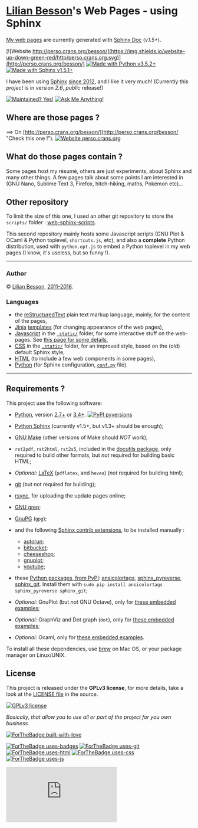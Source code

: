 # [Lilian Besson](https://bitbucket.org/lbesson/)'s Web Pages - using Sphinx
[My web pages](http://perso.crans.org/besson/) are currently generated with [Sphinx Doc](http://sphinx-doc.org) (v*1.5+*).

[![Website http://perso.crans.org/besson/](https://img.shields.io/website-up-down-green-red/http/perso.crans.org.svg)](http://perso.crans.org/besson/)
[![Made with Python v3.5.2+](https://img.shields.io/badge/Made%20with-Python-1f425f.svg)](https://www.python.org/)
[![Made with Sphinx v1.5.1+](https://img.shields.io/badge/Made%20with-sphinx-1f425f.svg)](http://sphinx-doc.org/)

I have been using [Sphinx](http://sphinx-doc.org) [since 2012](https://bitbucket.org/lbesson/web-sphinx/commits/b3a0205a3f2fe288f91e9bceb9f1ac6f6335bce3), and I like it very much!
(Currently this *project* is in version *2.6*, *public* release!)

[![Maintained? Yes!](https://img.shields.io/badge/Maintained%3F-yes-green.svg)](https://bitbucket.org/lbesson/web-sphinx/commits/)
[![Ask Me Anything!](https://img.shields.io/badge/Ask%20me-anything-1abc9c.svg)](https://bitbucket.org/lbesson/ama)

## Where are those pages ?
==> On [http://perso.crans.org/besson/](<http://perso.crans.org/besson/> "Check this one !").   [![Website perso.crans.org](https://img.shields.io/website-up-down-green-red/http/perso.crans.org.svg)](http://perso.crans.org/)

## What do those pages contain ?
Some pages host my résumé, others are just experiments, about Sphinx and many other things.
A few pages talk about some points I am interested in (GNU Nano, Sublime Text 3, Firefox, hitch-hiking, maths, Pokémon etc)...

## Other repository
To limit the size of this one, I used an other git repository to store the `scripts/` folder : [web-sphinx-scripts](<https://bitbucket.org/lbesson/web-sphinx-scripts/> "Hehe").

This second repository mainly hosts some Javascript scripts
(GNU Plot & OCaml & Python toplevel, `shortcuts.js`, etc),
and also a **complete** Python distribution, used with `python.opt.js` to embed a Python toplevel in my web pages (I know, it's useless, but so funny !).

----

### Author
© [Lilian Besson](http://perso.crans.org/besson/), [2011-2016](https://bitbucket.org/lbesson/web-sphinx/commits/).

### Languages
 * the [reStructuredText](http://docutils.sourceforge.net/rst.html) plain text markup language, mainly, for the content of the pages,
 * [Jinja](http://sphinx-doc.org/templating.html#jinja-sphinx-templating-primer) [templates](.templates/) (for changing appearance of the web pages),
 * [Javascript](https://en.wikipedia.org/wiki/Javascript) in the [`.static/`](.static/) folder,  for some interactive stuff on the web-pages. See [this page for some details](http://perso.crans.org/besson/js.html),
 * [CSS](https://en.wikipedia.org/wiki/CSS) in the [`.static/`](.static/) folder, for an improved style, based on the (old) default Sphinx style,
 * [HTML](https://en.wikipedia.org/wiki/HTML) (to include a few web components in some pages),
 * [Python](https://www.Python.org/) (for Sphinx configuration, [`conf.py`](conf.py) file).

----

## Requirements ?

This project use the following software:

 * [Python](https://www.Python.org/), version [2.7+](https://docs.python.org/2/) or [3.4+](https://docs.python.org/3/). [![PyPI pyversions](https://img.shields.io/pypi/pyversions/ansicolortags.svg)](https://pypi.python.org/pypi/ansicolortags/)
 * [Python Sphinx](http://sphinx-doc.org) (currently v1.5+, but v1.3+ should be enough);
 * [GNU Make](https://www.gnu.org/software/make/) (other versions of Make should *NOT* work);
 * `rst2pdf`, `rst2html`, `rst2s5`, included in the [docutils package](http://docutils.sourceforge.net/), only required to build other formats, but *not* required for building basic HTML;
 * *Optional:* [LaTeX](http://www.latex-project.org/) (`pdflatex`, and `hevea`) (*not* required for building html);
 * [git](https://git-scm.com/) (but not required for building);
 * [rsync](https://rsync.samba.org/), for uploading the update pages online;
 * [GNU grep](https://www.gnu.org/software/grep/);
 * [GnuPG](https://www.gnupg.org/) (`gpg`);
 * and the following [Sphinx contrib extensions](https://bitbucket.org/birkenfeld/sphinx-contrib/), to be installed manually :

    * [autorun](https://bitbucket.org/birkenfeld/sphinx-contrib/src/default/autorun/);
    * [bitbucket](https://bitbucket.org/dhellmann/sphinxcontrib-bitbucket);
    * [cheeseshop](https://bitbucket.org/birkenfeld/sphinx-contrib/src/default/cheeseshop/);
    * [gnuplot](https://bitbucket.org/birkenfeld/sphinx-contrib/src/default/gnuplot/);
    * [youtube](https://bitbucket.org/birkenfeld/sphinx-contrib/src/default/youtube/);

 * these [Python packages, from PyPI](https://pypi.python.org/): [ansicolortags](https://pypi.python.org/pypi/ansicolortags/), [sphinx_pyreverse](https://pypi.python.org/pypi/sphinx_pyreverse/), [sphinx_git](https://pypi.python.org/pypi/sphinx_git/). Install them with `sudo pip install ansicolortags sphinx_pyreverse sphinx_git`;
 * *Optional:* GnuPlot (but *not* GNU Octave), only for [these embedded examples](http://perso.crans.org/besson/gnuplot_embed.html);
 * *Optional:* GraphViz and Dot graph (`dot`), only for [these embedded examples](http://perso.crans.org/besson/graph.fr.html);
 * *Optional:* Ocaml, only for [these embedded examples](http://perso.crans.org/besson/runblock.en.html#adding-support-for-another-language-ocaml).


To install all these dependencies, use [brew](https://brew.sh/) on Mac OS, or your package manager on Linux/UNIX.

## License
This project is released under the **GPLv3 license**, for more details,
take a look at the [LICENSE file](http://perso.crans.org/besson/LICENSE.html) in the source.

[![GPLv3 license](https://img.shields.io/badge/License-GPLv3-blue.svg)](http://perso.crans.org/besson/LICENSE.html)

*Basically, that allow you to use all or part of the project for you own business.*

[![ForTheBadge built-with-love](http://ForTheBadge.com/images/badges/built-with-love.svg)](https://bitbucket.org/lbesson/web-sphinx/commits/)

[![ForTheBadge uses-badges](http://ForTheBadge.com/images/badges/uses-badges.svg)](http://ForTheBadge.com)
[![ForTheBadge uses-git](http://ForTheBadge.com/images/badges/uses-git.svg)](https://bitbucket.org/lbesson)
[![ForTheBadge uses-html](http://ForTheBadge.com/images/badges/uses-html.svg)](http://ForTheBadge.com)
[![ForTheBadge uses-css](http://ForTheBadge.com/images/badges/uses-css.svg)](http://ForTheBadge.com)
[![ForTheBadge uses-js](http://ForTheBadge.com/images/badges/uses-js.svg)](http://ForTheBadge.com)

[![Analytics](https://ga-beacon.appspot.com/UA-38514290-17/bitbucket.org/lbesson/web-sphinx/README.md?pixel)](https://bitbucket.org/lbesson/web-sphinx)
